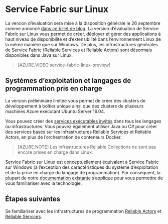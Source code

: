 <properties
   pageTitle="Azure Service Fabric sur Linux | Microsoft Azure"
   description="Les clusters Service Fabric prenant en charge Linux et Java, vous pouvez déployer et héberger des applications Service Fabric écrites en Java sur Linux."
   services="service-fabric"
   documentationCenter=".net"
   authors="mani-ramaswamy"
   manager="timlt"
   editor=""/>

<tags
   ms.service="service-fabric"
   ms.devlang="Java"
   ms.topic="article"
   ms.tgt_pltfrm="NA"
   ms.workload="NA"
   ms.date="09/14/2016"
   ms.author="SubramaR"/>

# Service Fabric sur Linux

La version d’évaluation sera mise à la disposition générale le 26 septembre comme annoncé [dans ce billet de blog](https://azure.microsoft.com/blog/service-fabric-on-linux-support-available-this-month/). La version d’évaluation de Service Fabric sur Linux vous permet de créer, déployer et gérer des applications à haut niveau de disponibilité et d’extensibilité dans l’environnement Linux de la même manière que sur Windows. De plus, les infrastructures générales de Service Fabric (Reliable Services et Reliable Actors) sont désormais disponibles dans Java sur Linux.

> [AZURE.VIDEO service-fabric-linux-preview]

## Systèmes d’exploitation et langages de programmation pris en charge

La version préliminaire limitée vous permet de créer des clusters de développement à boîtier unique ainsi que des clusters de plusieurs machines Azure exécutant Ubuntu Server 16.04.

Vous pouvez créer des [services exécutables invités](service-fabric-deploy-existing-app.md) dans tous les langages ou infrastructures. Vous pouvez également utiliser Java ou C# pour créer des services basés sur les infrastructures Reliable Services et Reliable Actors, en plus de l’orchestration de conteneurs Docker.

>[AZURE.NOTE] Les infrastructures Reliable Collections ne sont pas encore prises en charge dans Linux.

Service Fabric sur Linux est conceptuellement équivalent à Service Fabric sur Windows (à l’exception des caractéristiques du système d’exploitation et de la prise en charge du langage de programmation). Par conséquent, la plupart de notre [documentation existante](http://aka.ms/servicefabricdocs) s’applique pour vous permettre de vous familiariser avec la technologie.

## Étapes suivantes

Se familiariser avec les infrastructures de programmation [Reliable Actors](service-fabric-reliable-actors-introduction.md) et [Reliable Services](service-fabric-reliable-services-introduction.md).

<!---HONumber=AcomDC_0921_2016-->